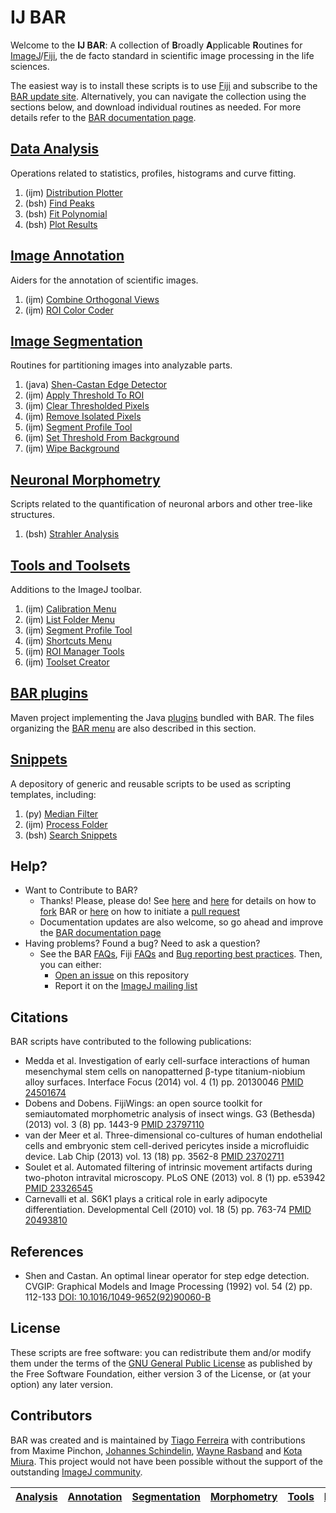 # <a name="scripts"></a>IJ BAR

Welcome to the **IJ BAR**: A collection of <b>B</b>roadly <b>A</b>pplicable <b>R</b>outines for [ImageJ][ij1]/[Fiji][fiji], the de facto standard in scientific image processing in the life sciences.

The easiest way is to install these scripts is to use [Fiji][fiji] and subscribe to the [BAR update site](http://fiji.sc/BAR#Installation). Alternatively, you can navigate the collection using the sections below, and download individual routines as needed.
For more details refer to the [BAR documentation page][Fiji documentation].


## [Data Analysis][Analysis]
  Operations related to statistics, profiles, histograms and curve fitting.

  1. (ijm) [Distribution Plotter](./Data_Analysis/README.md#distribution-plotter)
  2. (bsh) [Find Peaks](./Data_Analysis/README.md#find-peaks)
  3. (bsh) [Fit Polynomial](./Data_Analysis/README.md#fit-polynomial)
  4. (bsh) [Plot Results](./Data_Analysis/README.md#plot-results)


## [Image Annotation][Annotation]
  Aiders for the annotation of scientific images.

  1. (ijm) [Combine Orthogonal Views](./Annotation/README.md#combine-orthogonal-views)
  2. (ijm) [ROI Color Coder](./Annotation/README.md#roi-color-coder)

## [Image Segmentation][Segmentation]
  Routines for partitioning images into analyzable parts.

  1. (java) [Shen-Castan Edge Detector](./Segmentation/README.md#shen-castan-edge-detector)
  2. (ijm) [Apply Threshold To ROI](./Segmentation/README.md#apply-threshold-to-roi)
  3. (ijm) [Clear Thresholded Pixels](./Segmentation/README.md#clear-thresholded-pixels)
  4. (ijm) [Remove Isolated Pixels](./Segmentation/README.md#remove-isolated-pixels)
  5. (ijm) [Segment Profile Tool](./Tools/README.md#segment-profile-tool)
  6. (ijm) [Set Threshold From Background](./Segmentation/README.md#set-threshold-from-background)
  7. (ijm) [Wipe Background](./Segmentation/README.md#wipe-background)


## [Neuronal Morphometry][Morphometry]
  Scripts related to the quantification of neuronal arbors and other tree-like structures.

  1. (bsh) [Strahler Analysis](./Morphometry/README.md#strahler-analysis)


## [Tools and Toolsets][Tools]
  Additions to the ImageJ toolbar.

  1. (ijm) [Calibration Menu](./Tools/README.md#calibration-menu)
  2. (ijm) [List Folder Menu](./Tools/README.md#list-folder-menu)
  3. (ijm) [Segment Profile Tool](./Tools/README.md#segment-profile-tool)
  4. (ijm) [Shortcuts Menu](./Tools/README.md#shortcuts-menu)
  5. (ijm) [ROI Manager Tools](./Tools/README.md#roi-manager-tools)
  6. (ijm) [Toolset Creator](./Tools/README.md#toolset-creator)


## [BAR plugins][Plugins]
  Maven project implementing the Java [plugins](./BAR/README.md#bar-plugins) bundled with BAR. The files organizing the [BAR menu](./BAR/README.md#bar-menu) are also described in this section.

## [Snippets][Snippets]
  A depository of generic and reusable scripts to be used as scripting templates, including:

  1. (py) [Median Filter](./Snippets/README.md#median-filter)
  2. (ijm) [Process Folder](./Snippets/README.md#process-folder)
  3. (bsh) [Search Snippets](./Snippets/README.md#search-snippets)


## Help?
 * Want to Contribute to BAR?
    * Thanks! Please, please do! See [here](https://guides.github.com/activities/contributing-to-open-source/) and [here](https://help.github.com/articles/fork-a-repo) for details on how to [fork](https://github.com/tferr/Scripts/fork) BAR or [here](https://help.github.com/articles/using-pull-requests) on how to initiate a [pull request](https://github.com/tferr/Scripts/pulls)
    * Documentation updates are also welcome, so go ahead and improve the [BAR documentation page][Fiji documentation]
 * Having problems? Found a bug? Need to ask a question?
    * See the BAR [FAQs](http://fiji.sc/BAR#FAQ), Fiji [FAQs](http://fiji.sc/Frequently_Asked_Questions) and [Bug reporting best practices](http://fiji.sc/Bug_reporting_best_practices). Then, you can either:
      * [Open an issue](https://github.com/tferr/Scripts/issues) on this repository
      * Report it on the [ImageJ mailing list](http://imagej.nih.gov/ij/list.html)


## Citations
BAR scripts have contributed to the following publications:

  - Medda et al. Investigation of early cell-surface interactions of human mesenchymal stem cells on nanopatterned β-type titanium-niobium alloy surfaces. Interface Focus (2014) vol. 4 (1) pp. 20130046 [PMID 24501674](http://www.ncbi.nlm.nih.gov/pubmed/24501674)
  - Dobens and Dobens. FijiWings: an open source toolkit for semiautomated morphometric analysis of insect wings. G3 (Bethesda) (2013) vol. 3 (8) pp. 1443-9 [PMID 23797110](http://www.ncbi.nlm.nih.gov/pubmed/23797110)
  - van der Meer et al. Three-dimensional co-cultures of human endothelial cells and embryonic stem cell-derived pericytes inside a microfluidic device. Lab Chip (2013) vol. 13 (18) pp. 3562-8 [PMID 23702711](http://www.ncbi.nlm.nih.gov/pubmed/23702711)
  - Soulet et al. Automated filtering of intrinsic movement artifacts during two-photon intravital microscopy. PLoS ONE (2013) vol. 8 (1) pp. e53942 [PMID 23326545](http://www.ncbi.nlm.nih.gov/pubmed/23326545)
  - Carnevalli et al. S6K1 plays a critical role in early adipocyte differentiation. Developmental Cell (2010) vol. 18 (5) pp. 763-74 [PMID 20493810](http://www.ncbi.nlm.nih.gov/pubmed/20493810)


## References
  - Shen and Castan. An optimal linear operator for step edge detection. CVGIP: Graphical Models and Image Processing (1992) vol. 54 (2) pp. 112-133 [DOI: 10.1016/1049-9652(92)90060-B](http://dx.doi.org/10.1016/1049-9652(92)90060-B)


License
-------
These scripts are free software: you can redistribute them and/or modify them under the terms of the [GNU General Public License](http://www.gnu.org/licenses/gpl.txt) as published by the Free Software Foundation, either version 3 of the License, or (at your option) any later version.


Contributors
------------
BAR was created and is maintained by [Tiago Ferreira](mailto:tiagoalvespedrosa_at_gmail_dot_com) with contributions from Maxime Pinchon, [Johannes Schindelin](https://github.com/dscho), [Wayne Rasband][ij1] and [Kota Miura](https://github.com/cmci). This project would not have been possible without the support of the outstanding [ImageJ community](http://imagej.net/Mailing_Lists).


[ij1]: http://imagej.nih.gov/ij/
[fiji]: http://fiji.sc/





| [Analysis] | [Annotation] | [Segmentation] | [Morphometry] | [Tools] | [Plugins] | [Snippets] | [Fiji][Fiji documentation] |
|:----------:|:------------:|:--------------:|:-------------:|:-------:|:---------:|:----------:|:--------------------------:|


[Analysis]: https://github.com/tferr/Scripts/tree/master/Data_Analysis#analysis
[Annotation]: https://github.com/tferr/Scripts/tree/master/Annotation#annotation
[Segmentation]: https://github.com/tferr/Scripts/tree/master/Segmentation#segmentation
[Morphometry]: https://github.com/tferr/Scripts/tree/master/Morphometry#morphometry
[Tools]: https://github.com/tferr/Scripts/tree/master/Tools#tools-and-toolsets
[Plugins]: https://github.com/tferr/Scripts/tree/master/BAR#bar-plugins
[Snippets]: https://github.com/tferr/Scripts/tree/master/Snippets#snippets
[Fiji documentation]: http://fiji.sc/BAR

